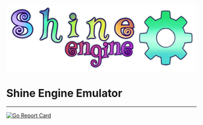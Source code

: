 ![](assets/shine.png)
# Shine Engine Emulator

---
[![Go Report Card](https://goreportcard.com/badge/github.com/shine-o/shine.engine.emulator)](https://goreportcard.com/report/github.com/shine-o/shine.engine.emulator)
